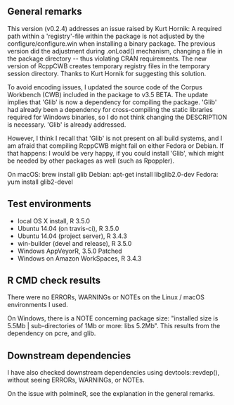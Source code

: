 ## General remarks

This version (v0.2.4) addresses an issue raised by Kurt Hornik: A required path within a 'registry'-file within the package is not adjusted by the configure/configure.win when installing a binary package. The previous version did the adjustment during .onLoad() mechanism, changing a file in the package directory -- thus violating CRAN requirements. The new version of RcppCWB creates temporary registry files in the temporary session directory. Thanks to Kurt Hornik for suggesting this solution.

To avoid encoding issues, I updated the source code of the Corpus Workbench (CWB) included in the package to v3.5 BETA. The update implies that 'Glib' is now a dependency for compiling the package. 'Glib' had already been a dependency for cross-compiling the static libraries required for Windows binaries, so I do not think changing the DESCRIPTION is necessary. 'Glib' is already addressed.

However, I think I recall that 'Glib' is not present on all build systems, and I am afraid that compiling RcppCWB might fail on either Fedora or Debian. If that happens: I would be very happy, if you could install 'Glib', which might be needed by other packages as well (such as Rpoppler).

On macOS: brew install glib
Debian: apt-get install libglib2.0-dev
Fedora: yum install glib2-devel



## Test environments

* local OS X install, R 3.5.0
* Ubuntu 14.04 (on travis-ci), R 3.5.0
* Ubuntu 14.04 (project server), R 3.4.3
* win-builder (devel and release), R 3.5.0
* Windows AppVeyorR, 3.5.0 Patched
* Windows on Amazon WorkSpaces, R 3.4.3


## R CMD check results

There were no ERRORs, WARNINGs or NOTEs on the Linux / macOS environments I used. 

On Windows, there is a NOTE concerning package size: "installed size is  5.5Mb | sub-directories of 1Mb or more: libs 5.2Mb". This results from the dependency on pcre, and glib.


## Downstream dependencies

I have also checked downstream dependencies using devtools::revdep(),
without seeing ERRORs, WARNINGs, or NOTEs.

On the issue with polmineR, see the explanation in the general remarks.
